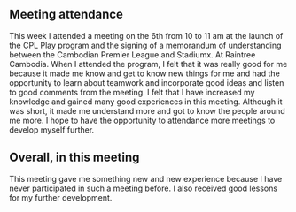 ## Meeting attendance

This week I attended a meeting on the 6th from 10 to 11 am​ at the launch of the CPL Play program and the signing of a memorandum of understanding between the Cambodian Premier League and Stadiumx.
At Raintree Cambodia. When I attended the program, I felt that it was really good for me because it made me know and get to know new things for me and had the opportunity to learn about teamwork​ and incorporate good ideas  and listen to good comments from the meeting. I felt that I have increased my knowledge and gained many good experiences in this meeting. Although it was short, it made me understand more and got to know the people around me more. I hope to have the opportunity to attendance more meetings to develop myself further.

## Overall, in this meeting

This meeting gave me something new and new experience because I have never participated in such a meeting before. I also received good lessons for my further development.

